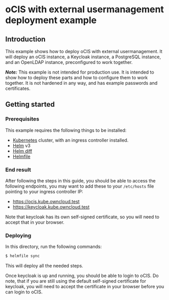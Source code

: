 # oCIS with external usermanagement deployment example

## Introduction

This example shows how to deploy oCIS with external usermanagement.
It will deploy an oCIS instance, a Keycloak instance, a PostgreSQL instance, and an 
OpenLDAP instance, preconfigured to work together.

***Note:*** This example is not intended for production use. It is intended to show how to
deploy these parts and how to configure them to work together. It is not hardened in any way,
and has example passwords and certificates.


## Getting started

### Prerequisites

This example requires the following things to be installed:

- [Kubernetes](https://kubernetes.io/) cluster, with an ingress controller installed.
- [Helm](https://helm.sh/) v3
- [Helm diff](https://github.com/databus23/helm-diff)
- [Helmfile](https://github.com/roboll/helmfile)

### End result

After following the steps in this guide, you should be able to access the following endpoints, you 
may want to add these to your `/etc/hosts` file pointing to your ingress controller IP:

- https://ocis.kube.owncloud.test
- https://keycloak.kube.owncloud.test

Note that keycloak has its own self-signed certificate, so you will need to accept that in your browser.

### Deploying

In this directory, run the following commands:

```bash
$ helmfile sync
```

This will deploy all the needed steps.

Once keycloak is up and running, you should be able to login to oCIS. Do note, that if you are still
using the default self-signed certificate for keycloak, you will need to accept the certificate in your
browser before you can login to oCIS.
